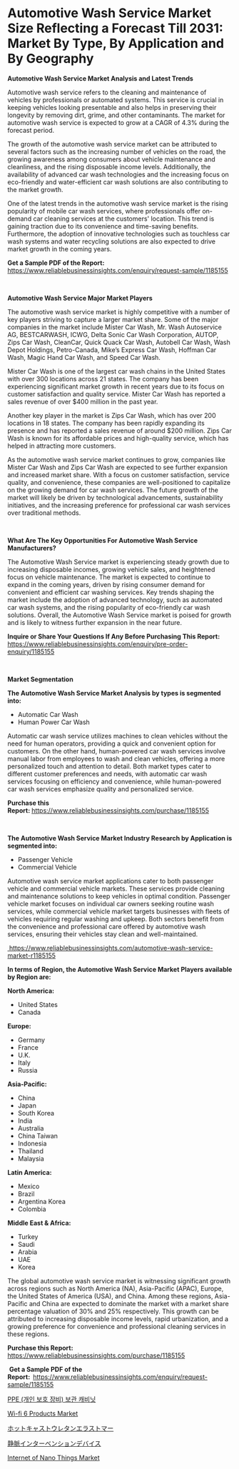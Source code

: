 <p><h1>Automotive Wash Service Market Size Reflecting a Forecast Till 2031: Market By Type, By Application and By Geography</h1></p><p><strong>Automotive Wash Service Market Analysis and Latest Trends</strong></p>
<p><p>Automotive wash service refers to the cleaning and maintenance of vehicles by professionals or automated systems. This service is crucial in keeping vehicles looking presentable and also helps in preserving their longevity by removing dirt, grime, and other contaminants. The market for automotive wash service is expected to grow at a CAGR of 4.3% during the forecast period. </p><p>The growth of the automotive wash service market can be attributed to several factors such as the increasing number of vehicles on the road, the growing awareness among consumers about vehicle maintenance and cleanliness, and the rising disposable income levels. Additionally, the availability of advanced car wash technologies and the increasing focus on eco-friendly and water-efficient car wash solutions are also contributing to the market growth.</p><p>One of the latest trends in the automotive wash service market is the rising popularity of mobile car wash services, where professionals offer on-demand car cleaning services at the customers' location. This trend is gaining traction due to its convenience and time-saving benefits. Furthermore, the adoption of innovative technologies such as touchless car wash systems and water recycling solutions are also expected to drive market growth in the coming years.</p></p>
<p><strong>Get a Sample PDF of the Report:&nbsp;</strong> <a href="https://www.reliablebusinessinsights.com/enquiry/request-sample/1185155">https://www.reliablebusinessinsights.com/enquiry/request-sample/1185155</a></p>
<p>&nbsp;</p>
<p><strong>Automotive Wash Service Major Market Players</strong></p>
<p><p>The automotive wash service market is highly competitive with a number of key players striving to capture a larger market share. Some of the major companies in the market include Mister Car Wash, Mr. Wash Autoservice AG, BESTCARWASH, ICWG, Delta Sonic Car Wash Corporation, AUTOP, Zips Car Wash, CleanCar, Quick Quack Car Wash, Autobell Car Wash, Wash Depot Holdings, Petro-Canada, Mike’s Express Car Wash, Hoffman Car Wash, Magic Hand Car Wash, and Speed Car Wash.</p><p>Mister Car Wash is one of the largest car wash chains in the United States with over 300 locations across 21 states. The company has been experiencing significant market growth in recent years due to its focus on customer satisfaction and quality service. Mister Car Wash has reported a sales revenue of over $400 million in the past year.</p><p>Another key player in the market is Zips Car Wash, which has over 200 locations in 18 states. The company has been rapidly expanding its presence and has reported a sales revenue of around $200 million. Zips Car Wash is known for its affordable prices and high-quality service, which has helped in attracting more customers.</p><p>As the automotive wash service market continues to grow, companies like Mister Car Wash and Zips Car Wash are expected to see further expansion and increased market share. With a focus on customer satisfaction, service quality, and convenience, these companies are well-positioned to capitalize on the growing demand for car wash services. The future growth of the market will likely be driven by technological advancements, sustainability initiatives, and the increasing preference for professional car wash services over traditional methods.</p></p>
<p>&nbsp;</p>
<p><strong>What Are The Key Opportunities For Automotive Wash Service Manufacturers?</strong></p>
<p><p>The Automotive Wash Service market is experiencing steady growth due to increasing disposable incomes, growing vehicle sales, and heightened focus on vehicle maintenance. The market is expected to continue to expand in the coming years, driven by rising consumer demand for convenient and efficient car washing services. Key trends shaping the market include the adoption of advanced technology, such as automated car wash systems, and the rising popularity of eco-friendly car wash solutions. Overall, the Automotive Wash Service market is poised for growth and is likely to witness further expansion in the near future.</p></p>
<p><strong>Inquire or Share Your Questions If Any Before Purchasing This Report:</strong> <a href="https://www.reliablebusinessinsights.com/enquiry/pre-order-enquiry/1185155">https://www.reliablebusinessinsights.com/enquiry/pre-order-enquiry/1185155</a></p>
<p>&nbsp;</p>
<p><strong>Market Segmentation</strong></p>
<p><strong>The Automotive Wash Service Market Analysis by types is segmented into:</strong></p>
<p><ul><li>Automatic Car Wash</li><li>Human Power Car Wash</li></ul></p>
<p><p>Automatic car wash service utilizes machines to clean vehicles without the need for human operators, providing a quick and convenient option for customers. On the other hand, human-powered car wash services involve manual labor from employees to wash and clean vehicles, offering a more personalized touch and attention to detail. Both market types cater to different customer preferences and needs, with automatic car wash services focusing on efficiency and convenience, while human-powered car wash services emphasize quality and personalized service.</p></p>
<p><strong>Purchase this Report:&nbsp;</strong><a href="https://www.reliablebusinessinsights.com/purchase/1185155">https://www.reliablebusinessinsights.com/purchase/1185155</a></p>
<p>&nbsp;</p>
<p><strong>The Automotive Wash Service Market Industry Research by Application is segmented into:</strong></p>
<p><ul><li>Passenger Vehicle</li><li>Commercial Vehicle</li></ul></p>
<p><p>Automotive wash service market applications cater to both passenger vehicle and commercial vehicle markets. These services provide cleaning and maintenance solutions to keep vehicles in optimal condition. Passenger vehicle market focuses on individual car owners seeking routine wash services, while commercial vehicle market targets businesses with fleets of vehicles requiring regular washing and upkeep. Both sectors benefit from the convenience and professional care offered by automotive wash services, ensuring their vehicles stay clean and well-maintained.</p></p>
<p><a href="https://www.reliablebusinessinsights.com/automotive-wash-service-market-r1185155">&nbsp;https://www.reliablebusinessinsights.com/automotive-wash-service-market-r1185155</a></p>
<p><strong>In terms of Region, the Automotive Wash Service Market Players available by Region are:</strong></p>
<p>
    <p> <strong> North America: </strong>
        <ul>
            <li>United States</li>
            <li>Canada</li>
        </ul>
        </p> 
    <p> <strong> Europe: </strong>
        <ul>
            <li>Germany</li>
            <li>France</li>
            <li>U.K.</li>
            <li>Italy</li>
            <li>Russia</li>
        </ul>
        </p> 
    <p> <strong> Asia-Pacific: </strong>
        <ul>
            <li>China</li>
            <li>Japan</li>
            <li>South Korea</li>
            <li>India</li>
            <li>Australia</li>
            <li>China Taiwan</li>
            <li>Indonesia</li>
            <li>Thailand</li>
            <li>Malaysia</li>
        </ul>
        </p> 
    <p> <strong> Latin America: </strong>
        <ul>
            <li>Mexico</li>
            <li>Brazil</li>
            <li>Argentina Korea</li>
            <li>Colombia</li>
        </ul>
        </p> 
    <p> <strong> Middle East & Africa: </strong>
        <ul>
            <li>Turkey</li>
            <li>Saudi</li>
            <li>Arabia</li>
            <li>UAE</li>
            <li>Korea</li>
        </ul>
    </p>
    </p>
<p><p>The global automotive wash service market is witnessing significant growth across regions such as North America (NA), Asia-Pacific (APAC), Europe, the United States of America (USA), and China. Among these regions, Asia-Pacific and China are expected to dominate the market with a market share percentage valuation of 30% and 25% respectively. This growth can be attributed to increasing disposable income levels, rapid urbanization, and a growing preference for convenience and professional cleaning services in these regions.</p></p>
<p><strong>Purchase this Report: </strong><a href="https://www.reliablebusinessinsights.com/purchase/1185155">https://www.reliablebusinessinsights.com/purchase/1185155</a></p>
<p>&nbsp;<strong>Get a Sample PDF of the Report:&nbsp;&nbsp;</strong><a href="https://www.reliablebusinessinsights.com/enquiry/request-sample/1185155">https://www.reliablebusinessinsights.com/enquiry/request-sample/1185155</a></p>
<p><strong></strong></p>
<p><p><a href="https://github.com/Madalyell456456/Market-Research-Report-List-2/blob/main/2978976110704.md">PPE (개인 보호 장비) 보관 캐비닛</a></p><p><a href="https://github.com/gamblestampleyjenny50m5sl6/Market-Research-Report-List-3/blob/main/wi-fi-6-products-market.md">Wi-fi 6 Products Market</a></p><p><a href="https://github.com/FredaJerde/Market-Research-Report-List-1/blob/main/6532769113044.md">ホットキャストウレタンエラストマー</a></p><p><a href="https://github.com/SarahFahey88/Market-Research-Report-List-2/blob/main/6887304113043.md">静脈インターベンションデバイス</a></p><p><a href="https://github.com/nicholepatriciadoylenwnrjr0/Market-Research-Report-List-2/blob/main/internet-of-nano-things-market.md">Internet of Nano Things Market</a></p></p>